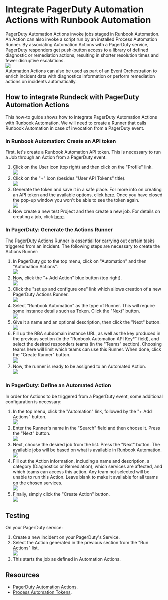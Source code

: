 # Integrate PagerDuty Automation Actions with Runbook Automation  
PagerDuty Automation Actions invoke jobs staged in Runbook Automation. An Action can also invoke a script run by an installed Process Automation Runner. By associating Automation Actions with a PagerDuty service, PagerDuty responders get push-button access to a library of defined diagnostic or remediation actions, resulting in shorter resolution times and fewer disruptive escalations.  
![](/assets/img/aarba1.png)  
Automation Actions can also be used as part of an Event Orchestration to enrich incident data with diagnostics information or perform remediation actions on incidents automatically.  

## How to integrate Rundeck with PagerDuty Automation Actions  
This how-to guide shows how to integrate PagerDuty Automation Actions with Runbook Automation. We will need to create a Runner that calls Runbook Automation in case of invocation from a PagerDuty event.

### In Runbook Automation: Create an API token
First, let's create a Runbook Automation API token. This is necessary to run a Job through an Action from a PagerDuty event.  
1. Click on the User icon (top right) and then click on the "Profile" link.  
![](/assets/img/aarba2.png)  
2. Click on the "+" icon (besides "User API Tokens" title).  
![](/assets/img/aarba3.png)  
3. Generate the token and save it in a safe place. For more info on creating an API token and the available options, click [here](/api/api_basics.html#running-the-welcome-project-and-new-user-token-creation).  Once you have closed the pop-up window  you won't be able to see the token again.  
![](/assets/img/aarba4.png)  
4. Now create a new test Project and then create a new job.  For details on creating a job, click [here](/learning/getting-started/jobs/creating-a-job.html#create-a-basic-rundeck-job).  

### In PagerDuty: Generate the Actions Runner
The PagerDuty Actions Runner is essential for carrying out certain tasks triggered from an incident. The following steps are necessary to create the Actions Runner:  
1. In PagerDuty go to the top menu, click on "Automation" and then "Automation Actions".  
![](/assets/img/aarba5.png)  
2. Now, click the "+ Add Action" blue button (top right).  
![](/assets/img/aarba6.png)  
3. Click the "set up and configure one" link which allows creation of a new PagerDuty Actions Runner.  
![](/assets/img/aarba7.png)  
4. Select "Runbook Automation" as the type of Runner.  This will require some instance details such as Token. Click the "Next" button.  
![](/assets/img/aarba8.png)  
5. Give it a name and an optional description, then click the "Next" button.  
![](/assets/img/aarba9.png)  
6. Fill up the RBA subdomain instance URL, as well as the key produced in the previous section (in the "Runbook Automation API Key*" field), and select the desired responders teams (in the "Teams" section). Choosing teams here will limit which teams can use this Runner.  When done, click the "Create Runner" button.  
![](/assets/img/aarba10.png)  
7. Now, the runner is ready to be assigned to an Automated Action.  
![](/assets/img/aarba11.png)  

### In PagerDuty: Define an Automated Action
In order for Actions to be triggered from a PagerDuty event, some additional configuration is necessary:  
1. In the top menu, click the "Automation" link, followed by the "+ Add Actions" button.  
![](/assets/img/aarba12.png)  
2. Enter the Runner's name in the "Search" field and then choose it. Press the "Next" button.  
![](/assets/img/aarba13.png)  
3. Next, choose the desired job from the list. Press the "Next" button.  The available jobs will be based on what is available in Runbook Automation.  
![](/assets/img/aarba14.png)  
4. Fill out the Action information, including a name and description, a category (Diagnostics or Remediation), which services are affected, and which teams can access this action.  Any team not selected will be unable to run this Action.  Leave blank to make it available for all teams on the chosen services.  
![](/assets/img/aarba15.png)  
5. Finally, simply click the "Create Action" button.  
![](/assets/img/aarba16.png)  

## Testing
On your PagerDuty service:  
1. Create a new incident on your PagerDuty's Service.  
2. Select the Action generated in the previous section from the "Run Actions" list.  
![](/assets/img/aarba17.png)  
3. This starts the job as defined in Automation Actions.  

## Resources
* [PagerDuty Automation Actions](https://support.pagerduty.com/docs/automation-actions).
* [Process Automation Tokens](/manual/10-user.html#user-api-tokens).